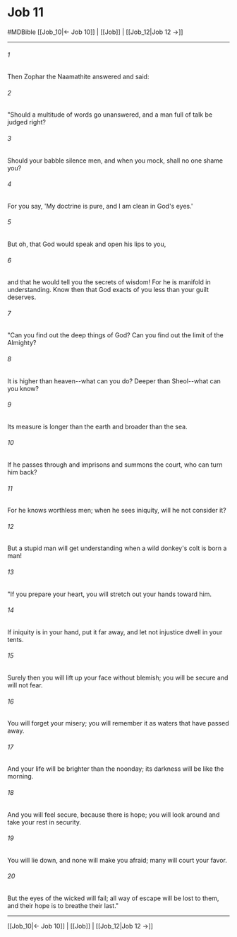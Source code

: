 # Job 11
#MDBible
[[Job_10|← Job 10]] | [[Job]] | [[Job_12|Job 12 →]]

***

###### 1 

Then Zophar the Naamathite answered and said: 

###### 2 

"Should a multitude of words go unanswered, and a man full of talk be judged right? 

###### 3 

Should your babble silence men, and when you mock, shall no one shame you? 

###### 4 

For you say, 'My doctrine is pure, and I am clean in God's eyes.' 

###### 5 

But oh, that God would speak and open his lips to you, 

###### 6 

and that he would tell you the secrets of wisdom! For he is manifold in understanding. Know then that God exacts of you less than your guilt deserves. 

###### 7 

"Can you find out the deep things of God? Can you find out the limit of the Almighty? 

###### 8 

It is higher than heaven--what can you do? Deeper than Sheol--what can you know? 

###### 9 

Its measure is longer than the earth and broader than the sea. 

###### 10 

If he passes through and imprisons and summons the court, who can turn him back? 

###### 11 

For he knows worthless men; when he sees iniquity, will he not consider it? 

###### 12 

But a stupid man will get understanding when a wild donkey's colt is born a man! 

###### 13 

"If you prepare your heart, you will stretch out your hands toward him. 

###### 14 

If iniquity is in your hand, put it far away, and let not injustice dwell in your tents. 

###### 15 

Surely then you will lift up your face without blemish; you will be secure and will not fear. 

###### 16 

You will forget your misery; you will remember it as waters that have passed away. 

###### 17 

And your life will be brighter than the noonday; its darkness will be like the morning. 

###### 18 

And you will feel secure, because there is hope; you will look around and take your rest in security. 

###### 19 

You will lie down, and none will make you afraid; many will court your favor. 

###### 20 

But the eyes of the wicked will fail; all way of escape will be lost to them, and their hope is to breathe their last." 

***

[[Job_10|← Job 10]] | [[Job]] | [[Job_12|Job 12 →]]
